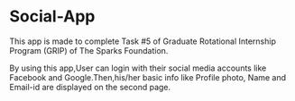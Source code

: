 # Social-App
This app is made to complete Task #5 of Graduate Rotational Internship Program (GRIP) of The Sparks Foundation.

By using this app,User can login with their social media accounts like Facebook and Google.Then,his/her basic info like Profile photo, Name and Email-id are displayed on the second page.
